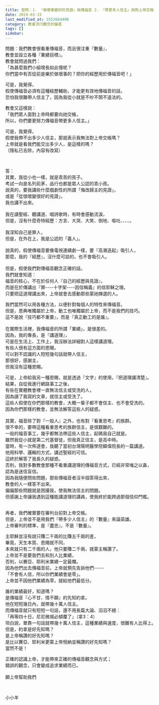 ```yaml
---
title: 發問：1. 『做壞事變好的見證』與傳福音 2. 『帶更多人信主』與對上帝交帳
date: 2019-03-15
last_modified_at: 1552664400
category: 教會流行觀念的偏差
tags: []
sidebar: 
---
```


<p>問題：我們教會很看重傳福音，而且很注重『數量』，<br/>
教會並設立各種『業績目標』。<br/>
教會就問過我們：<br/>
「為甚麼我們小組增長如此慢呢？<br/>
你們當中有否從前是樂於做壞事的？把你的經歷用於傳福音吧！」</p>
<p>可是，我覺得，<br/>
假使傳福音必須有這種經歷輔助，才能更有效地傳福音的話，<br/>
恐怕我很難帶人信主了，因為我從小就是不吵不鬧不違法的。</p>
<p>教會又這樣說：<br/>
「我們眾人面對上帝時都要向祂交帳，<br/>
所以，你們要更努力傳福音帶更多人信主。」</p>
<p>可是，我覺得，<br/>
假使我帶不出多少人信主，那就表示我無法對上帝交帳嗎？<br/>
上帝就是看我們能交出多少人，是這樣的嗎？<br/>
（隱私已去除，內容有改寫）</p>
<p> </p>
<p>答：<br/>
其實，我從小也一樣，就是乖乖的孩子。<br/>
考試一向是名列前茅，品行也都是眾人公認的乖小孩。<br/>
說真的，要我講些什麼戲劇性的所謂「悔改歸主的見證」，<br/>
或是「從很壞變很好的見證」，<br/>
我也講不出來。<br/>
 <br/>
我在讀聖經、聽講道、唱詩歌時，有時會感動流淚，<br/>
但是，沒有什麼奇特經歷：方言、大哭、大笑、倒地、嘔吐、、、、。<br/>
 <br/>
我深知自己是罪人，<br/>
但是，在外在上，我是公認的「義人」。<br/>
 <br/>
說真的，假使傳福音要像電視連續劇一樣，要『高潮迭起』吸引人，<br/>
那麼，我的『經歷』，沒什麼可談的，也不會吸引人。<br/>
 <br/>
但是，假使我們對傳福音觀念正確的話，<br/>
我們就會知道：<br/>
福音的核心，不在於任何人『自己的經歷與見證』，<br/>
而是在於傳講出『罪----十字架----因信稱義』的信耶穌之理。<br/>
只要把這道理講出來，上帝就會去感動那些蒙祂揀選的人。</p>
<p>我們當然可以用各種方法，以便針對每個人的特性來傳福音。<br/>
但是，恩典唯獨屬於上帝，動工也唯獨屬於上帝，而不是我們的技巧。<br/>
這不是說『技巧都不重要』，而是『真正動工的是誰』。<br/>
 <br/>
在實際生活裡，我傳福音的所謂「業績」，是很差的。<br/>
因為，我的專長，是『講道理』，<br/>
可是在生活上、工作上，我沒辦法詳細對人這樣講道理。<br/>
有些人很有這方面的恩賜，<br/>
可以對不認識的人短短幾句話就帶人信主，<br/>
那很好，感謝主，<br/>
但我沒有這種恩賜。</p>
<p>可是，上帝給我另一種恩賜，就是透過『文字』的使用，『把道理講清楚』。<br/>
結果，自從我進行網路事工之後，<br/>
有些在實體教會裡一直無法信主或受洗的人，<br/>
因為讀了我寫的文章，就信主或受洗了。<br/>
這些人假使在你們那樣的教會，大概一輩子都不會信主、也不會受洗的。<br/>
因為你們那樣的教會，並無法解答這些人的疑惑。<br/>
 <br/>
其實，福音除了對『一般人』之外，也有對『看重思考』的族群。<br/>
很不幸的，要帶這種看重思考的族群信主，是很艱難的。<br/>
一般的福音事工，幾乎都無法帶這些人信主，起碼我自己就是。<br/>
雖然我從小就是第二代基督徒，但我真正信主，是高中時。<br/>
當時，有一次佈道會，我聽了當初台灣陽明醫學院韓偉院長的一篇講道。<br/>
他用科學、邏輯的方式，講述聖經的可信。<br/>
這終於解答了我長久的疑惑。<br/>
否則，我對多數教會那種不看重講道理的傳福音方式，已經非常嗤之以鼻，<br/>
認為是迷信盲信。<br/>
因為我隨便問些問題，那些傳福音者沒半個答得出來，<br/>
教會的人一樣答不出來。<br/>
偏偏那些問題就是困擾我，使我無法信主的問題。<br/>
但感謝上帝讓我遇到這種能講道理的講員，使我終於能跨過那個信仰門檻。<br/>
 </p>
<p>再者，我們確實要在審判台前對上帝交帳。<br/>
但是，上帝並不是用我們『帶多少人信主』的『數量』來論英雄。<br/>
上帝審判的標準，是『盡忠』，不是『數量』。</p>
<p>主耶穌並沒有說只賺二千兩的比賺五千兩的差，<br/>
畢竟，天生本質、恩賜就不同，<br/>
本來就只有二千兩的人，他只要賺二千兩，就蒙主稱讚了。<br/>
上帝並不是要我們去和別人比業績，<br/>
否則，以賽亞、耶利米業績一定最爛。<br/>
因為他們出去傳福音前，上帝就預先告訴他們-----<br/>
「不會有人信，所以你們業績會是零」。<br/>
上帝並不因他們業績為零，就給他們最低分。</p>
<p>誰的業績最好，知道嗎？<br/>
是傳福音『心不甘、情不願』的先知約拿。<br/>
他在短短幾日內，就帶幾十萬人信主。<br/>
而傳福音就只有短短一句話，還不用長篇大論、滔滔不絕：<br/>
「再等四十日，尼尼微城必傾覆了」（拿3：4）<br/>
坦白說，單靠一句話就帶幾十萬人信主，這種業績與速度，很難有人比得上。<br/>
但是，約拿是好先知嗎？<br/>
是上帝稱讚的好先知嗎？<br/>
是比以賽亞、耶利米更蒙上帝悅納並稱讚的好先知嗎？<br/>
當然不是！</p>
<p>正確的認識上帝，才能帶來正確的傳福音觀念與方式；<br/>
錯誤的觀念，只會變成追求業績而已。<br/>
 <br/>
願上帝幫助我們</p>
<p> </p>
<p>小小羊</p>
